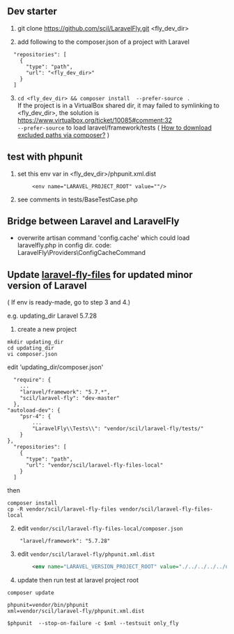 ## Dev starter

1. git clone https://github.com/scil/LaravelFly.git <fly_dev_dir>

2. add following to the composer.json of a project with Laravel
```
  "repositories": [
    {
      "type": "path",
      "url": "<fly_dev_dir>"
    }
  ]
```

3. `cd <fly_dev_dir> && composer install  --prefer-source ` .   
If the project is in a VirtualBox shared dir, it may failed to symlinking to <fly_dev_dir>, the solution is https://www.virtualbox.org/ticket/10085#comment:32  
`--prefer-source` to load laravel/framework/tests ( [How to download excluded paths via composer?](https://stackoverflow.com/questions/28169938/how-to-download-excluded-paths-via-composer) )

## test with phpunit

1. set this env var in <fly_dev_dir>/phpunit.xml.dist
```
        <env name="LARAVEL_PROJECT_ROOT" value=""/>
```

2. see comments in tests/BaseTestCase.php

## Bridge between Laravel and LaravelFly

- overwrite artisan command 'config.cache' which could load laravelfly.php in config dir. code: LaravelFly\Providers\ConfigCacheCommand 

## Update [laravel-fly-files](https://github.com/scil/LaravelFly-fly-files) for updated minor version of Laravel

( If env is ready-made, go to step 3 and 4.)

e.g. updating_dir Laravel 5.7.28

1. create a new project 

```
mkdir updating_dir
cd updating_dir
vi composer.json

```

edit 'updating_dir/composer.json'
```
  "require": {
    ...
    "laravel/framework": "5.7.*",
    "scil/laravel-fly": "dev-master"
  },
"autoload-dev": {
    "psr-4": {
        ...
        "LaravelFly\\Tests\\": "vendor/scil/laravel-fly/tests/"
    }
},
  "repositories": [
    {
      "type": "path",
      "url": "vendor/scil/laravel-fly-files-local"
    }
  ]

```

then 
```
composer install
cp -R vendor/scil/laravel-fly-files vendor/scil/laravel-fly-files-local
```

2. edit `vendor/scil/laravel-fly-files-local/composer.json`
```
    "laravel/framework": "5.7.28"
```

3. edit `vendor/scil/laravel-fly/phpunit.xml.dist`
```xml
        <env name="LARAVEL_VERSION_PROJECT_ROOT" value="./../../../../updating_dir"/>
```

4. update then run test at laravel project root
```
composer update

phpunit=vendor/bin/phpunit
xml=vendor/scil/laravel-fly/phpunit.xml.dist

$phpunit  --stop-on-failure -c $xml --testsuit only_fly

```
